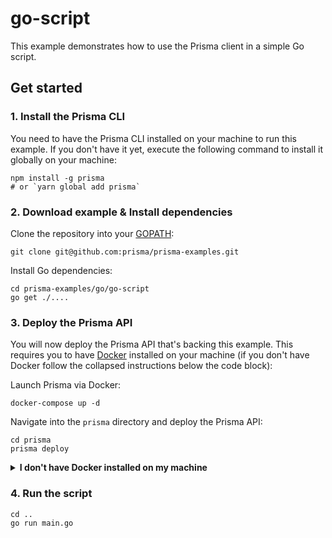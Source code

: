 # go-script

This example demonstrates how to use the Prisma client in a simple Go script.

## Get started

### 1. Install the Prisma CLI

You need to have the Prisma CLI installed on your machine to run this example. If you don't have it yet, execute the following command to install it globally on your machine:

```
npm install -g prisma
# or `yarn global add prisma`
```

### 2. Download example & Install dependencies

Clone the repository into your [GOPATH](https://github.com/golang/go/wiki/GOPATH):

```
git clone git@github.com:prisma/prisma-examples.git
```

Install Go dependencies:

```
cd prisma-examples/go/go-script
go get ./....
```

### 3. Deploy the Prisma API

You will now deploy the Prisma API that's backing this example. This requires you to have [Docker](https://www.docker.com) installed on your machine (if you don't have Docker follow the collapsed instructions below the code block):

Launch Prisma via Docker:

```
docker-compose up -d
```

Navigate into the `prisma` directory and deploy the Prisma API:

```
cd prisma
prisma deploy
```

<details>
 <summary><strong>I don't have Docker installed on my machine</strong></summary>

To deploy your service to a demo server (rather than locally with Docker), follow these steps:

- Run the following command:
  ```
  cd prisma
  prisma deploy --new
  ```
- In the interactive CLI wizard:
  - Select the **Demo server**
  - For all following questions, choose the suggested values by just hitting **Enter**

</details>

### 4. Run the script

```
cd ..
go run main.go
```

